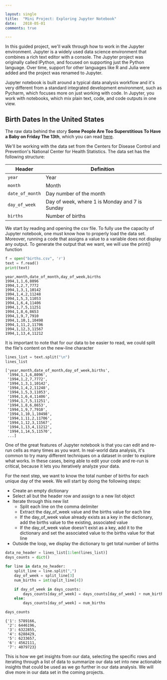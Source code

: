 ```yaml
---

layout: single
title:  "Mini Project: Exploring Jupyter Notebook"
date:   2018-05-01
comments: true

---
```



In this guided project, we'll walk through how to work in the Jupyter environment. Jupyter is a widely used data science environment that combines a rich text editor with a console. The Jupyter project was originally called IPython, and focused on supporting just the Python language. Over time, support for other languages like R and Julia were added and the project was renamed to Jupyter.


Jupyter notebook is built around a typical data analysis workflow and it's very different from a standard integrated development environment, such as Pycharm, which focuses more on just working with code. In Jupyter, you work with notebooks, which mix plain text, code, and code outputs in one view. 


## Birth Dates In the United States

The raw data behind the story **Some People Are Too Superstitious To Have a Baby on Friday The 13th**, which you can read [here](https://fivethirtyeight.com/features/some-people-are-too-superstitious-to-have-a-baby-on-friday-the-13th/).


We'll be working with the data set from the Centers for Disease Control and Prevention's National Center for Health Statistics. The data set has the following structure:

Header | Definition
---|---------
`year` | Year
`month` | Month
`date_of_month` | Day number of the month
`day_of_week` | Day of week, where 1 is Monday and 7 is Sunday
`births` | Number of births


We start by reading and opening the csv file. To fully use the capacity of Jupyter notebook, one must know how to properly load the data set. Moreover, running a code that assigns a value to a variable does not display any output. To generate the output that we want, we will use the print() function


```python
f = open("births.csv", 'r')
text = f.read()
print(text)
```

    year,month,date_of_month,day_of_week,births
    1994,1,1,6,8096
    1994,1,2,7,7772
    1994,1,3,1,10142
    1994,1,4,2,11248
    1994,1,5,3,11053
    1994,1,6,4,11406
    1994,1,7,5,11251
    1994,1,8,6,8653
    1994,1,9,7,7910
    1994,1,10,1,10498
    1994,1,11,2,11706
    1994,1,12,3,11567
    1994,1,13,4,11212


It is important to note that for our data to be easier to read, we could split the file's content on the new-line character


```python
lines_list = text.split("\n")
lines_list
```




    ['year,month,date_of_month,day_of_week,births',
     '1994,1,1,6,8096',
     '1994,1,2,7,7772',
     '1994,1,3,1,10142',
     '1994,1,4,2,11248',
     '1994,1,5,3,11053',
     '1994,1,6,4,11406',
     '1994,1,7,5,11251',
     '1994,1,8,6,8653',
     '1994,1,9,7,7910',
     '1994,1,10,1,10498',
     '1994,1,11,2,11706',
     '1994,1,12,3,11567',
     '1994,1,13,4,11212',
     '1994,1,14,5,11570',
     ...]


One of the great features of Jupyter notebook is that you can edit and re-run cells as many times as you want. In real-world data analysis, it's common to try many different techniques on a dataset in order to explore what works. In these cases, being able to edit your code and re-run is critical, because it lets you iteratively analyze your data.


For the next step, we want to know the total number of births for each unique day of the week. We will start by doing the following steps:  
* Create an empty dictionary
* Select all but the header row and assign to a new list object
* Iterate through this new list 
  * Split each line on the comma delimiter
  * Extract the day_of_week value and the births value for each line
  * If the day_of_week value already exists as a key in the dictionary, add the births value to the existing, associated value
  * If the day_of_week value doesn't exist as a key, add it to the dictionary and set the associated value to the births value for that line
* Outside the loop, we display the dictionary to get total number of births


```python
data_no_header = lines_list[1:len(lines_list)]
days_counts = dict()

for line in data_no_header:
    split_line = line.split(",")
    day_of_week = split_line[3]
    num_births = int(split_line[4])

    if day_of_week in days_counts:
        days_counts[day_of_week] = days_counts[day_of_week] + num_births
    else:
        days_counts[day_of_week] = num_births

days_counts
```




    {'1': 5789166,
     '2': 6446196,
     '3': 6322855,
     '4': 6288429,
     '5': 6233657,
     '6': 4562111,
     '7': 4079723}


This is how we get insights from our data, selecting the specific rows and iterating through a list of data to summarize our data set into new actionable insights that could be used as we go further in our data analysis. We will dive more in our data set in the coming projects. 
